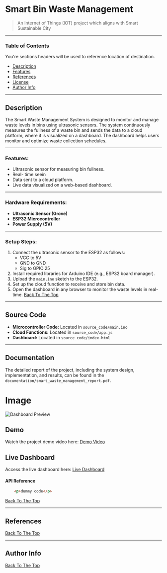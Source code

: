 # Smart Bin Waste Management 

> An Internet of Things (IOT) project which aligns with Smart Sustainable City 

---

### Table of Contents
You're sections headers will be used to reference location of destination.

- [Description](#description)
- [Features](#features)
- [References](#references)
- [License](#license)
- [Author Info](#author-info)

---

## Description

The Smart Waste Management System is designed to monitor and manage waste levels in bins using ultrasonic sensors. The system continuously measures the fullness of a waste bin and sends the data to a cloud platform, where it is visualized on a dashboard. The dashboard helps users monitor and optimize waste collection schedules.

---

### Features:
- Ultrasonic sensor for measuring bin fullness.
- Real- time seein
- Data sent to a cloud platform.
- Live data visualized on a web-based dashboard.

---

### Hardware Requirements:
- **Ultrasonic Sensor (Grove)**
- **ESP32 Microcontroller**
- **Power Supply (5V)**

---

### Setup Steps:
1. Connect the ultrasonic sensor to the ESP32 as follows:
   - VCC to 5V
   - GND to GND
   - Sig to GPIO 25
2. Install required libraries for Arduino IDE (e.g., ESP32 board manager).
3. Upload the `main.ino` sketch to the ESP32.
4. Set up the cloud function to receive and store bin data.
5. Open the dashboard in any browser to monitor the waste levels in real-time.
[Back To The Top](#read-me-template)

---

## Source Code
- **Microcontroller Code:** Located in `source_code/main.ino`
- **Cloud Functions:** Located in `source_code/app.js`
- **Dashboard:** Located in `source_code/index.html`

---

## Documentation
The detailed report of the project, including the system design, implementation, and results, can be found in the `documentation/smart_waste_management_report.pdf`.

# Image
![Dashboard Preview](https://github.com/user-attachments/assets/1ad43a80-97c3-4aab-b996-a6fd82a16ce7)



## Demo
Watch the project demo video here: [Demo Video](https://drive.google.com/drive/folders/13R2-zGZBsYkl5_1635Ux4SJKwuVip9OV)

## Live Dashboard
Access the live dashboard here: [Live Dashboard]([live_dashboard/link_to_dashboard.com](http://127.0.0.1:5500/index.html))
#### API Reference

```html
    <p>dummy code</p>
```
[Back To The Top](#read-me-template)

---

## References
[Back To The Top](#read-me-template)

---
## Author Info


[Back To The Top](#read-me-template)

